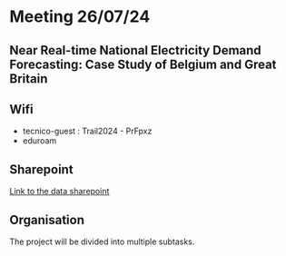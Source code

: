 # Meeting 26/07/24
## Near Real-time National Electricity Demand Forecasting: Case Study of Belgium and Great Britain

## Wifi
- tecnico-guest : Trail2024 - PrFpxz
- eduroam

## Sharepoint
<a href="https://cenaero.sharepoint.com/:f:/s/ARIAC/EpjmdSJsf2tCmPWTBbbvda8BB2H8-TAdXriozRP8lZ-vIw?e=5%3aLkdNwX&at=9&xsdata=MDV8MDJ8cGFzY2FsLnRyaWJlbEB1bGIuYmV8MDg3MTBmMzZlNjdhNDkwZmQ0NzMwOGRjYzM4YjY0Y2V8MzBhNTE0NWU3NWJkNDIxMmJiMDI4ZmY5YzBlYTRhZTl8MHwwfDYzODYwMDI1MDY3MTYzMjE5MXxVbmtub3dufFRXRnBiR1pzYjNkOGV5SldJam9pTUM0d0xqQXdNREFpTENKUUlqb2lWMmx1TXpJaUxDSkJUaUk2SWsxaGFXd2lMQ0pYVkNJNk1uMD18MHx8fA%3d%3d&sdata=aXdyZ01sTVdLYjVBSTBIRVRKaG04eC80Q2p5S2FIWW9NRkh5TnFJWlhUVT0%3d">Link to the data sharepoint</a>


## Organisation
The project will be divided into multiple subtasks.


